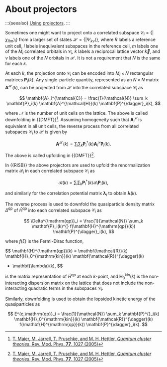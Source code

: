 # About projectors

:::{seealso}
[Using projectors](../how-to/projectors.md).
:::

Sometimes one might want to project onto a correlated subspace
$\mathcal{C}_i = \{ |\chi_{Rm} \rangle_i \}$ from a larger set of states
$\mathcal{H} = \{ |\Psi_{k \nu} \rangle \}$, where $R$ labels a reference
unit cell, $i$ labels inequivalent subspaces in the reference cell, $m$ labels
one of the $M_i$ correlated orbitals in $\mathcal{C}_i$, $k$ labels a reciprocal
lattice vector $\vec{k}$, and $\nu$ labels one of the $N$ orbitals in
$\mathcal{H}$. It is not a requirement that $N$ is the same for each $k$.

At each $k$, the projection onto $\mathcal{C}_i$ can be encoded into
$M_i \times N$ rectangular matrices $\mathbf{P}_i(k)$. Any single-particle
quantity, represented as an $N \times N$ matrix $\mathbf{A}^{\mathcal{H}}(k)$,
can be projected from $\mathcal{H}$ into the correlated subspace
$\mathcal{C}_i$ as

$$
\mathbf{A}_i^{\mathcal{C}} = \frac{1}{\mathcal{N}}
\sum_k \mathbf{P}_i(k) \mathbf{A}^{\mathcal{H}}(k) \mathbf{P}^{\dagger}_i(k),
$$

where $\mathcal{N}$ is the number of unit cells on the lattice. The above is
called downfolding in {{DMFT}}[^Maier2005]. Assuming homogeneity such that
$\mathbf{A}_i^{\mathcal{C}}$ is equivalent in all unit cells, the reverse
process from all correlated subspaces $\mathcal{C}_i$ to $\mathcal{H}$ is
given by

$$
\mathbf{A}^{\mathcal{H}}(k) = \sum_i
\sum_k \mathbf{P}^{\dagger}_i(k) \mathbf{A}_i^{\mathcal{C}} \mathbf{P}_i(k).
$$

The above is called upfolding in {{DMFT}}[^Maier2005].

In {{RISB}} the above projectors are used to upfold the renormalization
matrix $\mathbf{\mathcal{R}}_i$ in each correlated subspace $\mathcal{C}_i$ as

$$
\mathbf{\mathcal{R}}(k) = \sum_i \sum_k \mathbf{P}^{\dagger}_i(k)
\mathbf{\mathcal{R}}_i
\mathbf{P}^{}_i(k),
$$

and similarly for the correlation potential matrix
$\mathbf{\lambda}_i$ to obtain $\mathbf{\lambda}(k)$.

The reverse process is used to downfold the quasiparticle density matrix
$\Delta^{\mathrm{qp}}$ of $\hat{H}^{\mathrm{qp}}$ into each correlated
subspace $\mathcal{C}_i$ as

$$
\Delta^{\mathrm{qp}}_i = \frac{1}{\mathcal{N}} \sum_k
\mathbf{P}_i(k)^{} f(\mathbf{H}^{\mathrm{qp}}(k)) \mathbf{P}^{\dagger}_i(k),
$$

where $f(\xi)$ is the Fermi-Dirac function,

$$
\mathbf{H}^{\mathrm{qp}}(k) = \mathbf{\mathcal{R}}(k)
\mathbf{H}_0^{\mathrm{kin}}(k) \mathbf{\mathcal{R}}^{\dagger}(k)
+ \mathbf{\lambda}(k),
$$

is the matrix representation of $\hat{H}^{\mathrm{qp}}$ at each $k$-point,
and $\mathbf{H}_{0}^{\mathrm{kin}}(k)$ is the non-interacting dispersion
matrix on the lattice that does not include the non-interacting quadratic
terms in the subspaces $\mathcal{C}_i$.

Similarly, downfolding is used to obtain the lopsided kinetic energy of the
quasiparticles as

$$
E^{c,\mathrm{qp}}_i = \frac{1}{\mathcal{N}} \sum_k
\mathbf{P}^{}_i(k) \mathbf{H}_0^{\mathrm{kin}}(k)
\mathbf{\mathcal{R}}^{\dagger}(k) f(\mathbf{H}^{\mathrm{qp}}(k))
\mathbf{P}^{\dagger}_i(k).
$$

[^Maier2005]:
    [T. Maier, M. Jarrell, T. Pruschke, and M. H. Hettler,
    _Quantum cluster theories_,
    Rev. Mod. Phys. **77**, 1027 (2005)](https://doi.org/10.1016/j.cpc.2015.04.023)
